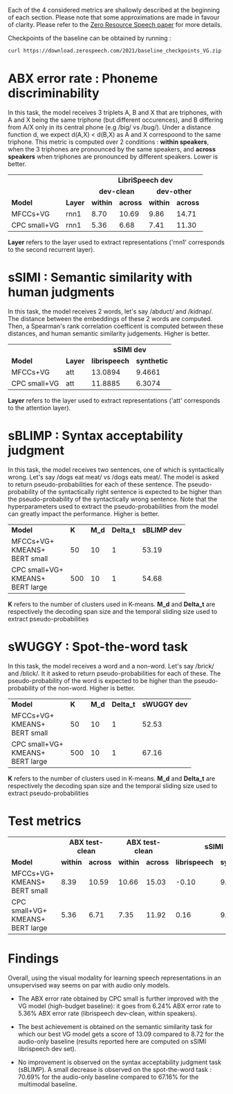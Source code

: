 Each of the 4 considered metrics are shallowly described at the beginning of each section. Please note that some approximations are made in favour of clarity.
Please refer to the [Zero Resource Speech paper](https://arxiv.org/pdf/2011.11588.pdf) for more details.

Checkpoints of the baseline can be obtained by running :

```bash
curl https://download.zerospeech.com/2021/baseline_checkpoints_VG.zip | jar xv
```



# ABX error rate : Phoneme discriminability

In this task, the model receives 3 triplets A, B and X that are triphones, with A and X being the same triphone (but different occurences), and B differing from A/X only in its central phone (e.g /big/ vs /bug/).
Under a distance function d, we expect d(A,X) < d(B,X) as A and X correspoond to the same triphone. This metric is computed over 2 conditions : **within speakers**, when the 3 triphones are pronounced by the same speakers, and **across speakers** when triphones are pronounced by different speakers. Lower is better.

<table>
  <tr>
    <td></td>
    <td></td>
    <td colspan="4" align="center" style="font-weight:bold">LibriSpeech dev</td>
  </tr>

  <tr>
    <td></td>
    <td></td>
    <td colspan="2" align="center" style="font-weight:bold">dev-clean</td>
    <td colspan="2" align="center" style="font-weight:bold">dev-other</td>
  </tr>

  <tr>
    <td style="font-weight:bold">Model</td>
    <td style="font-weight:bold">Layer</td>
    <td style="font-weight:bold">within</td>
    <td style="font-weight:bold">across</td>
    <td style="font-weight:bold">within</td>
    <td style="font-weight:bold">across</td>
  </tr>

  <tr>
    <td>MFCCs+VG</td>
    <td>rnn1</td>
    <td>8.70</td>
    <td>10.69</td>
    <td>9.86</td>
    <td>14.71</td>
  </tr>

  <tr>
    <td>CPC small+VG</td>
    <td>rnn1</td>
    <td>5.36</td>
    <td>6.68</td>
    <td>7.41</td>
    <td>11.30</td>
  </tr>
</table>

**Layer** refers to the layer used to extract representations ('rnn1' corresponds to the second recurrent layer).

# sSIMI : Semantic similarity with human judgments

In this task, the model receives 2 words, let's say /abduct/ and /kidnap/.
The distance between the embeddings of these 2 words are computed.
Then, a Spearman's rank correlation coefficent is computed between these distances, and human semantic similarity judgements.
Higher is better.

<table>
  <tr>
    <td></td>
    <td></td>
    <td colspan="2" align="center" style="font-weight:bold">sSIMI dev</td>
  </tr>

  <tr>
    <td style="font-weight:bold">Model</td>
    <td style="font-weight:bold">Layer</td>
    <td align="center" style="font-weight:bold">librispeech</td>
    <td align="center" style="font-weight:bold">synthetic</td>
  </tr>

  <tr>
    <td>MFCCs+VG</td>
    <td>att</td>
    <td>13.0894</td>
    <td>9.4661</td>
  </tr>

  <tr>
    <td>CPC small+VG</td>
    <td>att</td>
    <td>11.8885</td>
    <td>6.3074</td>
  </tr>
</table>

**Layer** refers to the layer used to extract representations ('att' corresponds to the attention layer).


# sBLIMP : Syntax acceptability judgment

In this task, the model receives two sentences, one of which is syntactically wrong. Let's say /dogs eat meat/ vs /dogs eats meat/.
The model is asked to return pseudo-probabilities for each of these sentence. The pseudo-probability of the syntactically right sentence is expected to be higher than the pseudo-probability of the syntactically wrong sentence.
Note that the hyperparameters used to extract the pseudo-probabilities from the model can greatly impact the performance.
Higher is better.

<table>
  <tr>
    <td style="font-weight:bold">Model</td>
    <td style="font-weight:bold">K</td>
    <td style="font-weight:bold">M_d</td>
    <td style="font-weight:bold">Delta_t</td>
    <td colspan="1" align="center" style="font-weight:bold">sBLIMP dev</td>
  </tr>


  <tr>
    <td>MFCCs+VG+<br>KMEANS+<br>BERT small</td>
    <td>50</td>
    <td>10</td>
    <td>1</td>
    <td>53.19</td>
  </tr>

  <tr>
    <td>CPC small+VG+<br>KMEANS+<br>BERT large</td>
    <td>500</td>
    <td>10</td>
    <td>1</td>
    <td>54.68</td>
  </tr>
</table>

**K** refers to the number of clusters used in K-means.
**M_d** and **Delta_t** are respectively the decoding span size and the temporal sliding size used to extract pseudo-probabilities

# sWUGGY : Spot-the-word task

In this task, the model receives a word and a non-word. Let's say /brick/ and /blick/.
It it asked to return pseudo-probabilities for each of these. The pseudo-probability of the word is expected to be higher
than the pseudo-probability of the non-word.
Higher is better.


<table>
  <tr>
    <td style="font-weight:bold">Model</td>
    <td style="font-weight:bold">K</td>
    <td style="font-weight:bold">M_d</td>
    <td style="font-weight:bold">Delta_t</td>
    <td colspan="1" align="center" style="font-weight:bold">sWUGGY dev</td>
  </tr>


  <tr>
    <td>MFCCs+VG+<br>KMEANS+<br>BERT small</td>
    <td>50</td>
    <td>10</td>
    <td>1</td>
    <td>52.53</td>
  </tr>

  <tr>
    <td>CPC small+VG+<br>KMEANS+<br>BERT large</td>
    <td>500</td>
    <td>10</td>
    <td>1</td>
    <td>67.16</td>
  </tr>
</table>

**K** refers to the number of clusters used in K-means.
**M_d** and **Delta_t** are respectively the decoding span size and the temporal sliding size used to extract pseudo-probabilities

# Test metrics

<table>
<tr>
    <td style="font-weight:bold"></td>
    <td colspan="2" align="center" style="font-weight:bold">ABX test-clean</td>
    <td colspan="2" align="center" style="font-weight:bold">ABX test-clean</td>
    <td colspan="2" align="center" style="font-weight:bold">sSIMI</td>
    <td colspan="1" align="center" style="font-weight:bold"></td>
    <td colspan="1" align="center" style="font-weight:bold"></td>
  </tr>
  <tr>
    <td style="font-weight:bold">Model</td>
    <td colspan="1" align="center" style="font-weight:bold">within</td>
    <td colspan="1" align="center" style="font-weight:bold">across</td>
    <td colspan="1" align="center" style="font-weight:bold">within</td>
    <td colspan="1" align="center" style="font-weight:bold">across</td>
    <td colspan="1" align="center" style="font-weight:bold">librispeech</td>
    <td colspan="1" align="center" style="font-weight:bold">synthetic</td>
    <td colspan="1" align="center" style="font-weight:bold">sWUGGY</td>
    <td colspan="1" align="center" style="font-weight:bold">sBLIMP</td>
  </tr>


  <tr>
    <td>MFCCs+VG+<br>KMEANS+<br>BERT small</td>
    <td>8.39</td>
    <td>10.59</td>
    <td>10.66</td>
    <td>15.03</td>
    <td>-0.10</td>
    <td>9.99</td>
    <td>52.86</td>
    <td>53.02</td>
  </tr>

  <tr>
    <td>CPC small+VG+<br>KMEANS+<br>BERT large</td>
    <td>5.36</td>
    <td>6.71</td>
    <td>7.35</td>
    <td>11.92</td>
    <td>0.16</td>
    <td>9.71</td>
    <td>67.20</td>
    <td>54.53</td>
  </tr>
</table>


# Findings

Overall, using the visual modality for learning speech representations in an unsupervised way seems on par with audio only models.

* The ABX error rate obtained by CPC small is further improved with the VG model (high-budget baseline): it goes from 6.24% ABX error rate to 5.36% ABX error rate (librispeech dev-clean, within speakers).

* The best achievement is obtained on the semantic similarity task for which our best VG model gets a score of 13.09 compared to 8.72 for the audio-only baseline (results reported here are computed on sSIMI librispeech dev set).

* No improvement is observed on the syntax acceptability judgment task (sBLIMP). A small decrease is observed on the spot-the-word task : 70.69% for the audio-only baseline compared to 67.16% for the multimodal baseline.
